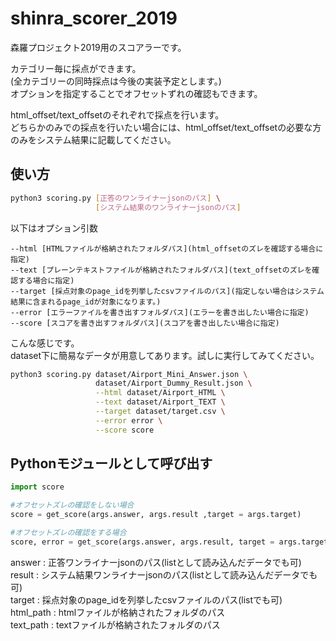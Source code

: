 # shinra_scorer_2019
森羅プロジェクト2019用のスコアラーです。

カテゴリー毎に採点ができます。  
(全カテゴリーの同時採点は今後の実装予定とします。)  
オプションを指定することでオフセットずれの確認もできます。  

html_offset/text_offsetのそれぞれで採点を行います。  
どちらかのみでの採点を行いたい場合には、html_offset/text_offsetの必要な方のみをシステム結果に記載してください。  

## 使い方
~~~bash
python3 scoring.py [正答のワンライナーjsonのパス] \
                   [システム結果のワンライナーjsonのパス]
~~~
以下はオプション引数
~~~
--html [HTMLファイルが格納されたフォルダパス](html_offsetのズレを確認する場合に指定)
--text [プレーンテキストファイルが格納されたフォルダパス](text_offsetのズレを確認する場合に指定)
--target [採点対象のpage_idを列挙したcsvファイルのパス](指定しない場合はシステム結果に含まれるpage_idが対象になります。)
--error [エラーファイルを書き出すフォルダパス](エラーを書き出したい場合に指定)
--score [スコアを書き出すフォルダパス](スコアを書き出したい場合に指定)
~~~
こんな感じです。  
dataset下に簡易なデータが用意してあります。試しに実行してみてください。
~~~bash
python3 scoring.py dataset/Airport_Mini_Answer.json \
                   dataset/Airport_Dummy_Result.json \
                   --html dataset/Airport_HTML \
                   --text dataset/Airport_TEXT \
                   --target dataset/target.csv \
                   --error error \
                   --score score
~~~

  
## Pythonモジュールとして呼び出す
~~~Python
import score

#オフセットズレの確認をしない場合
score = get_score(args.answer, args.result ,target = args.target)

#オフセットズレの確認をする場合
score, error = get_score(args.answer, args.result, target = args.target, html_path = args.html, plane_path = args.text)
~~~
answer : 正答ワンライナーjsonのパス(listとして読み込んだデータでも可)  
result : システム結果ワンライナーjsonのパス(listとして読み込んだデータでも可)  
target : 採点対象のpage_idを列挙したcsvファイルのパス(listでも可)  
html_path : htmlファイルが格納されたフォルダのパス  
text_path : textファイルが格納されたフォルダのパス
